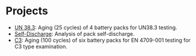 # Projects

- [UN 38.3](./UN38.3): Aging (25 cycles) of 4 battery packs for UN38.3 testing.
- [Self-Discharge](./self-discharge): Analysis of pack self-discharge.
- [C3](./C3): Aging (100 cycles) of six battery packs for EN 4709-001 testing for C3 type examination.
